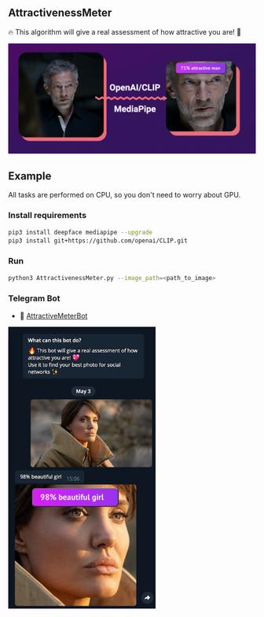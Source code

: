 ## AttractivenessMeter
🔥 This algorithm will give a real assessment of how attractive you are! 💖

<img src="example.png">


## Example
All tasks are performed on CPU, so you don't need to worry about GPU.

### Install requirements
```bash
pip3 install deepface mediapipe --upgrade
pip3 install git+https://github.com/openai/CLIP.git
```

### Run
```bash
python3 AttractivenessMeter.py --image_path=<path_to_image>
```

### Telegram Bot
* 🤖 [AttractiveMeterBot](https://t.me/AttractiveMeterBot)


<img src="example_bot.png" width=300px>

